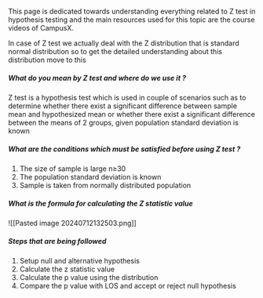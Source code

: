 This page is dedicated towards understanding everything related to Z test in hypothesis testing and the main resources used for this topic are the course videos of CampusX.

In case of Z test we actually deal with the Z distribution that is standard normal distribution so to get the detailed understanding about this distribution move to this 

##### What do you mean by Z test and where do we use it ?

Z test is a hypothesis test which is used in couple of scenarios such as to determine whether there exist a significant difference between sample mean and hypothesized mean or whether there exist a significant difference between the means of 2 groups, given population standard deviation is known

##### What are the conditions which must be satisfied before using Z test ? 

1. The size of sample is large n≥30
2. The population standard deviation is known
3. Sample is taken from normally distributed population

##### What is the formula for calculating the Z statistic value

![[Pasted image 20240712132503.png]]


##### Steps that are being followed 

1. Setup null and alternative hypothesis
2. Calculate the z statistic value
3. Calculate the p value using the distribution
4. Compare the p value with LOS and accept or reject null hypothesis